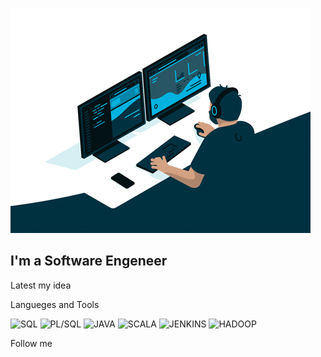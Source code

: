 ![Header](https://github.com/NikitaUtk/NikitaUtk/blob/main/assets/giphy.gif)

## I'm a Software Engeneer

Latest my idea

Langueges and Tools

![SQL](https://img.shields.io/badge/SQL-101a1f?style=for-the-badge&logo=oracle&logoColor=b04e04)
![PL/SQL](https://img.shields.io/badge/PL/SQL-101a1f?style=for-the-badge&logo=PL/SQL&logoColor=b04e04)
![JAVA](https://img.shields.io/badge/JAVA-101a1f?style=for-the-badge&logo=JAVA&logoColor=b04e04)
![SCALA](https://img.shields.io/badge/SCALA-101a1f?style=for-the-badge&logo=SCALA&logoColor=b00505)
![JENKINS](https://img.shields.io/badge/JENKINS-101a1f?style=for-the-badge&logo=jenkins&logoColor=ede8af)
![HADOOP](https://img.shields.io/badge/HADOOP-101a1f?style=for-the-badge&logo=hadoopf)

Follow me
